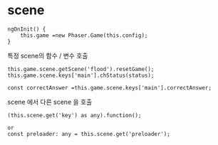 # scene

```
ngOnInit() {
    this.game =new Phaser.Game(this.config);
}
```
특정 scene의 함수 / 변수 호출
```
this.game.scene.getScene('flood').resetGame();
this.game.scene.keys['main'].chStatus(status);

const correctAnswer =this.game.scene.keys['main'].correctAnswer;
```
scene 에서 다른 scene 을 호출
```
(this.scene.get('key') as any).function();

or
const preloader: any = this.scene.get('preloader');
```